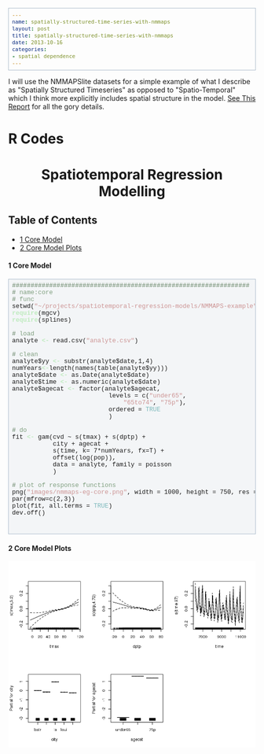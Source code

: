 ```yaml
---
name: spatially-structured-time-series-with-nmmaps
layout: post
title: spatially-structured-time-series-with-nmmaps
date: 2013-10-16
categories:
- spatial dependence
---
```


I will use the NMMAPSlite datasets for a simple example of what I
describe as "Spatially Structured Timeseries" as opposed to
"Spatio-Temporal" which I think more explicitly includes spatial
structure in the model.  [See This Report](http://ivanhanigan.github.io/spatiotemporal-regression-models/) for all the gory details.

# R Codes

<!-- <?xml version="1.0" encoding="utf-8"?> -->
<!-- <!DOCTYPE html PUBLIC "-//W3C//DTD XHTML 1.0 Strict//EN" -->
<!--                "http://www.w3.org/TR/xhtml1/DTD/xhtml1-strict.dtd"> -->
<!-- <html xmlns="http://www.w3.org/1999/xhtml" lang="en" xml:lang="en"> -->
<head>
<title>Spatiotemporal Regression Modelling</title>
<meta http-equiv="Content-Type" content="text/html;charset=utf-8"/>
<meta name="title" content="Spatiotemporal Regression Modelling"/>
<meta name="generator" content="Org-mode"/>
<meta name="generated" content="2013-10-16T15:17+1100"/>
<meta name="author" content="Ivan Hanigan"/>
<meta name="description" content=""/>
<meta name="keywords" content=""/>
<style type="text/css">
 <!--/*--><![CDATA[/*><!--*/
  html { font-family: Times, serif; font-size: 12pt; }
  .title  { text-align: center; }
  .todo   { color: red; }
  .done   { color: green; }
  .tag    { background-color: #add8e6; font-weight:normal }
  .target { }
  .timestamp { color: #bebebe; }
  .timestamp-kwd { color: #5f9ea0; }
  .right  {margin-left:auto; margin-right:0px;  text-align:right;}
  .left   {margin-left:0px;  margin-right:auto; text-align:left;}
  .center {margin-left:auto; margin-right:auto; text-align:center;}
  p.verse { margin-left: 3% }
  pre {
    border: 1pt solid #AEBDCC;
    background-color: #F3F5F7;
    padding: 5pt;
    font-family: courier, monospace;
        font-size: 90%;
        overflow:auto;
  }
  table { border-collapse: collapse; }
  td, th { vertical-align: top;  }
  th.right  { text-align:center;  }
  th.left   { text-align:center;   }
  th.center { text-align:center; }
  td.right  { text-align:right;  }
  td.left   { text-align:left;   }
  td.center { text-align:center; }
  dt { font-weight: bold; }
  div.figure { padding: 0.5em; }
  div.figure p { text-align: center; }
  div.inlinetask {
    padding:10px;
    border:2px solid gray;
    margin:10px;
    background: #ffffcc;
  }
  textarea { overflow-x: auto; }
  .linenr { font-size:smaller }
  .code-highlighted {background-color:#ffff00;}
  .org-info-js_info-navigation { border-style:none; }
  #org-info-js_console-label { font-size:10px; font-weight:bold;
                               white-space:nowrap; }
  .org-info-js_search-highlight {background-color:#ffff00; color:#000000;
                                 font-weight:bold; }
  /*]]>*/-->
</style>
<script type="text/javascript">
/*
@licstart  The following is the entire license notice for the
JavaScript code in this tag.

Copyright (C) 2012-2013 Free Software Foundation, Inc.

The JavaScript code in this tag is free software: you can
redistribute it and/or modify it under the terms of the GNU
General Public License (GNU GPL) as published by the Free Software
Foundation, either version 3 of the License, or (at your option)
any later version.  The code is distributed WITHOUT ANY WARRANTY;
without even the implied warranty of MERCHANTABILITY or FITNESS
FOR A PARTICULAR PURPOSE.  See the GNU GPL for more details.

As additional permission under GNU GPL version 3 section 7, you
may distribute non-source (e.g., minimized or compacted) forms of
that code without the copy of the GNU GPL normally required by
section 4, provided you include this license notice and a URL
through which recipients can access the Corresponding Source.


@licend  The above is the entire license notice
for the JavaScript code in this tag.
*/
<!--/*--><![CDATA[/*><!--*/
 function CodeHighlightOn(elem, id)
 {
   var target = document.getElementById(id);
   if(null != target) {
     elem.cacheClassElem = elem.className;
     elem.cacheClassTarget = target.className;
     target.className = "code-highlighted";
     elem.className   = "code-highlighted";
   }
 }
 function CodeHighlightOff(elem, id)
 {
   var target = document.getElementById(id);
   if(elem.cacheClassElem)
     elem.className = elem.cacheClassElem;
   if(elem.cacheClassTarget)
     target.className = elem.cacheClassTarget;
 }
/*]]>*///-->
</script>

</head>
<body>

<div id="preamble">

</div>

<div id="content">
<h1 class="title">Spatiotemporal Regression Modelling</h1>


<div id="table-of-contents">
<h2>Table of Contents</h2>
<div id="text-table-of-contents">
<ul>
<li><a href="#sec-1">1 Core Model</a></li>
<li><a href="#sec-2">2 Core Model Plots</a></li>
</ul>
</div>
</div>

<div id="outline-container-1" class="outline-4">
<h4 id="sec-1"><span class="section-number-4">1</span> Core Model</h4>
<div class="outline-text-4" id="text-1">




<pre class="src src-R"><span style="color: #5F7F5F;">################################################################</span>
<span style="color: #5F7F5F;"># </span><span style="color: #7F9F7F;">name:core</span>
<span style="color: #5F7F5F;"># </span><span style="color: #7F9F7F;">func</span>
setwd(<span style="color: #CC9393;">"~/projects/spatiotemporal-regression-models/NMMAPS-example"</span>)
<span style="color: #BFEBBF; font-weight: bold;">require</span>(mgcv)
<span style="color: #BFEBBF; font-weight: bold;">require</span>(splines)

<span style="color: #5F7F5F;"># </span><span style="color: #7F9F7F;">load</span>
analyte <span style="color: #BFEBBF; font-weight: bold;">&lt;-</span> read.csv(<span style="color: #CC9393;">"analyte.csv"</span>)

<span style="color: #5F7F5F;"># </span><span style="color: #7F9F7F;">clean</span>
analyte$yy <span style="color: #BFEBBF; font-weight: bold;">&lt;-</span> substr(analyte$date,1,4)
numYears<span style="color: #BFEBBF; font-weight: bold;">&lt;-</span>length(names(table(analyte$yy)))
analyte$date <span style="color: #BFEBBF; font-weight: bold;">&lt;-</span> as.Date(analyte$date)
analyte$time <span style="color: #BFEBBF; font-weight: bold;">&lt;-</span> as.numeric(analyte$date)
analyte$agecat <span style="color: #BFEBBF; font-weight: bold;">&lt;-</span> factor(analyte$agecat,
                          levels = c(<span style="color: #CC9393;">"under65"</span>,
                              <span style="color: #CC9393;">"65to74"</span>, <span style="color: #CC9393;">"75p"</span>),
                          ordered = <span style="color: #7CB8BB;">TRUE</span>
                          )

<span style="color: #5F7F5F;"># </span><span style="color: #7F9F7F;">do</span>
fit <span style="color: #BFEBBF; font-weight: bold;">&lt;-</span> gam(cvd ~ s(tmax) + s(dptp) +
           city + agecat +
           s(time, k= 7*numYears, fx=T) +
           offset(log(pop)),
           data = analyte, family = poisson
           )

<span style="color: #5F7F5F;"># </span><span style="color: #7F9F7F;">plot of response functions</span>
png(<span style="color: #CC9393;">"images/nmmaps-eg-core.png"</span>, width = 1000, height = 750, res = 150)
par(mfrow=c(2,3))
plot(fit, all.terms = <span style="color: #7CB8BB;">TRUE</span>)
dev.off()


</pre>

</div>

</div>

<div id="outline-container-2" class="outline-4">
<h4 id="sec-2"><span class="section-number-4">2</span> Core Model Plots</h4>
<div class="outline-text-4" id="text-2">

<p><img src="/images/nmmaps-eg-core.png"  alt="/images/nmmaps-eg-core.png" />
</p></div>
</div>
</div>

</body>
</html>
